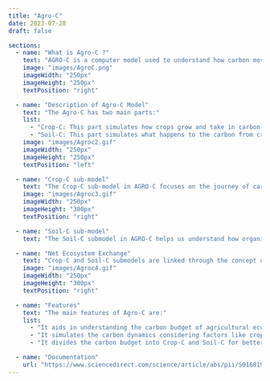 ```yaml
---
title: "Agro-C"
date: 2023-07-28
draft: false

sections:  
  - name: "What is Agro-C ?"
    text: "AGRO-C is a computer model used to understand how carbon moves in and out of agricultural soil, which is called the 'carbon budget' of the farm or field. The model helps scientists understand how much carbon is being absorbed by crops, how much is stored in the soil, and how much is exchanged with the atmosphere. Understanding the carbon budget of agroecosystems has implications for climate change mitigation and sustainable land management."
    image: "images/AgroC.png"
    imageWidth: "250px"
    imageHeight: "250px"
    textPosition: "right"

  - name: "Description of Agro-C Model"
    text: "The Agro-C has two main parts:"
    list:
      - "Crop-C: This part simulates how crops grow and take in carbon from the air during photosynthesis."
      - "Soil-C: This part simulates what happens to the carbon from crop residues and other organic sources in the soil."
    image: "images/Agroc2.gif"
    imageWidth: "250px"
    imageHeight: "250px"
    textPosition: "left"

  - name: "Crop-C sub-model"
    text: "The Crop-C sub-model in AGRO-C focuses on the journey of carbon in the life of a plant. It calculates how much carbon the plant absorbs from the atmosphere through photosynthesis (also known as Gross Primary Production or GPP). It then considers how much of this carbon the plant uses for its own growth and basic life functions, a process known as Autotrophic Respiration (RA). The remaining carbon, termed as Net Primary Production (NPP), is the balance between what the plant takes in and what it uses. The sub-model also tracks how much of this remaining carbon gets transferred into the soil."
    image: "images/Agroc3.gif"
    imageWidth: "250px"
    imageHeight: "300px"
    textPosition: "right"

  - name: "Soil-C sub-model"
    text: "The Soil-C submodel in AGRO-C helps us understand how organic carbon moves and changes in agricultural soils. It considers the balance between carbon going into the soil and carbon leaving the soil. By considering these processes, the model gives insight into how carbon levels change in agricultural soils over time."

  - name: "Net Ecosystem Exchange"
    text: "Crop-C and Soil-C submodels are linked through the concept of Net Ecosystem Exchange (NEE). NEE represents the balance between carbon gained by the ecosystem and carbon lost by the ecosystem. Understanding NEE helps us determine whether an ecosystem is acting as a net carbon sink (absorbing more carbon than it releases) or a net carbon source (releasing more carbon than it absorbs)."
    image: "images/Agroc4.gif"
    imageWidth: "250px"
    imageHeight: "300px"
    textPosition: "right"

  - name: "Features"
    text: "The main features of Agro-C are:"
    list:
      - "It aids in understanding the carbon budget of agricultural ecosystems."
      - "It simulates the carbon dynamics considering factors like crop type, management practices, and   climate variables."
      - "It divides the carbon budget into Crop-C and Soil-C for better understanding and prediction." 

  - name: "Documentation"
    url: "https://www.sciencedirect.com/science/article/abs/pii/S0168192308002062"
---
```

